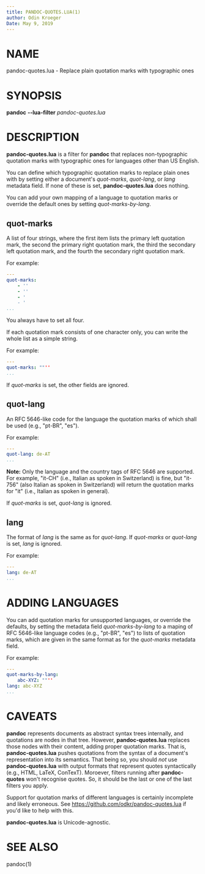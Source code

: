 ```yaml
---
title: PANDOC-QUOTES.LUA(1)
author: Odin Kroeger
Date: May 9, 2019
---
```


# NAME

pandoc-quotes.lua - Replace plain quotation marks with typographic ones


# SYNOPSIS

**pandoc** **--lua-filter** *pandoc-quotes.lua*


# DESCRIPTION

**pandoc-quotes.lua** is a filter for **pandoc** that replaces non-typographic
quotation marks with typographic ones for languages other than US English.

You can define which typographic quotation marks to replace plain ones with
by setting either a document's *quot-marks*, *quot-lang*, or *lang*
metadata field. If none of these is set, **pandoc-quotes.lua** does nothing.

You can add your own mapping of a language to quotation marks or override
the default ones by setting *quot-marks-by-lang*.

## quot-marks

A list of four strings, where the first item lists the primary left quotation
mark, the second the primary right quotation mark, the third the secondary
left quotation mark, and the fourth the secondary right quotation mark.

For example:

```yaml
---
quot-marks:
    - ''
    - ''
    - '
    - '
...
```

You always have to set all four.

If each quotation mark consists of one character only,
you can write the whole list as a simple string.

For example:

```yaml
---
quot-marks: ""''
...
```

If *quot-marks* is set, the other fields are ignored.


## quot-lang

An RFC 5646-like code for the language the quotation marks of
which shall be used (e.g., "pt-BR", "es").

For example:

```yaml
---
quot-lang: de-AT
...
```

**Note:** Only the language and the country tags of RFC 5646 are supported.
For example, "it-CH" (i.e., Italian as spoken in Switzerland) is fine, 
but "it-756" (also Italian as spoken in Switzerland) will return the quotation
marks for "it" (i.e., Italian as spoken in general).

If *quot-marks* is set, *quot-lang* is ignored.


## lang

The format of *lang* is the same as for *quot-lang*. If *quot-marks*
or *quot-lang* is set, *lang* is ignored. 

For example:

```yaml
---
lang: de-AT
...
```


# ADDING LANGUAGES

You can add quotation marks for unsupported languages, or override the
defaults, by setting the metadata field *quot-marks-by-lang* to a maping
of RFC 5646-like language codes (e.g., "pt-BR", "es") to lists of quotation
marks, which are given in the same format as for the *quot-marks*
metadata field.

For example:

```yaml
---
quot-marks-by-lang:
    abc-XYZ: ""''
lang: abc-XYZ
...
```


# CAVEATS

**pandoc** represents documents as abstract syntax trees internally, and
quotations are nodes in that tree. However, **pandoc-quotes.lua** replaces
those nodes with their content, adding proper quotation marks. That is,
**pandoc-quotes.lua** pushes quotations from the syntax of a document's
representation into its semantics. That being so, you should *not* 
use **pandoc-quotes.lua** with output formats that represent quotes
syntactically (e.g., HTML, LaTeX, ConTexT). Moroever, filters running after
**pandoc-quotes** won't recognise quotes. So, it should be the last or
one of the last filters you apply.

Support for quotation marks of different languages is certainly incomplete
and likely erroneous. See <https://github.com/odkr/pandoc-quotes.lua> if
you'd like to help with this.

**pandoc-quotes.lua** is Unicode-agnostic.


# SEE ALSO

pandoc(1)
